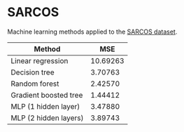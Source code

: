 SARCOS
======

Machine learning methods applied to the [SARCOS dataset](http://www.gaussianprocess.org/gpml/data/).

| Method                 | MSE      |
| ---------------------- | -------- |
| Linear regression      | 10.69263 |
| Decision tree          | 3.70763  |
| Random forest          | 2.42570  |
| Gradient boosted tree  | 1.44412  |
| MLP (1 hidden layer)   | 3.47880  |
| MLP (2 hidden layers)  | 3.89743  |
